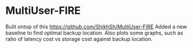 # MultiUser-FIRE
Built ontop of this https://github.com/ShikhSh/MultiUser-FIRE
Added a new baseline to find optimal backup location. Also plots some graphs, such as ratio of latency cost vs storage cost against backup location.

